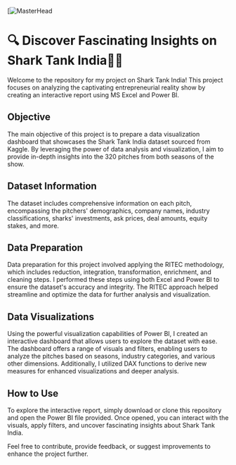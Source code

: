 [![MasterHead](https://cdn.shopify.com/s/files/1/0587/1036/0271/t/8/assets/shark-tank-collection-banner_desktop-(2)16765556615562.png?v=1676555665)
# 🔍 Discover Fascinating Insights on Shark Tank India🦈🚀

Welcome to the repository for my project on Shark Tank India! This project focuses on analyzing the captivating entrepreneurial reality show by creating an interactive report using MS Excel and Power BI.

## Objective
The main objective of this project is to prepare a data visualization dashboard that showcases the Shark Tank India dataset sourced from Kaggle. By leveraging the power of data analysis and visualization, I aim to provide in-depth insights into the 320 pitches from both seasons of the show.

## Dataset Information
The dataset includes comprehensive information on each pitch, encompassing the pitchers' demographics, company names, industry classifications, sharks' investments, ask prices, deal amounts, equity stakes, and more.

## Data Preparation 
Data preparation for this project involved applying the RITEC methodology, which includes reduction, integration, transformation, enrichment, and cleaning steps. I performed these steps using both Excel and Power BI to ensure the dataset's accuracy and integrity. The RITEC approach helped streamline and optimize the data for further analysis and visualization.

## Data Visualizations
Using the powerful visualization capabilities of Power BI, I created an interactive dashboard that allows users to explore the dataset with ease. The dashboard offers a range of visuals and filters, enabling users to analyze the pitches based on seasons, industry categories, and various other dimensions. Additionally, I utilized DAX functions to derive new measures for enhanced visualizations and deeper analysis.

## How to Use
To explore the interactive report, simply download or clone this repository and open the Power BI file provided. Once opened, you can interact with the visuals, apply filters, and uncover fascinating insights about Shark Tank India.

Feel free to contribute, provide feedback, or suggest improvements to enhance the project further.


